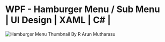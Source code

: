 # WPF - Hamburger Menu / Sub Menu | UI Design | XAML | C# |
![Hamburger Menu Thumbnail By R Arun Mutharasu](https://user-images.githubusercontent.com/55704859/121940308-92061900-cd6b-11eb-965d-269636a79d50.png)
